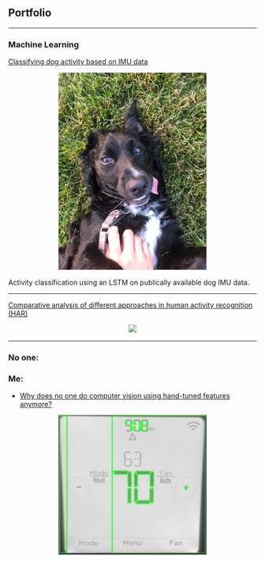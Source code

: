 ## Portfolio

---

### Machine Learning

[Classifying dog activity based on IMU data](/dog_imu_analysis)
<p align="center">
<img src="images/dog_imu_analysis/sato_grass.JPG" alt="app-screen" width="300"/>
</p>
Activity classification using an LSTM on publically available dog IMU data. 
<!-- [Jupyter Notebook](https://7969a929c4f90c0e-dot-us-west1.notebooks.googleusercontent.com/lab?authuser=0&username=Kristine_Chen) -->

---
[Comparative analysis of different approaches in human activity recognition (HAR)](/pdf/sample_presentation.pdf)
<p align="center">
<img src="images/dummy_thumbnail.jpg?raw=true"/>
</p>

---

### No one: 
### Me:

- [Why does no one do computer vision using hand-tuned features anymore?](http://example.com/)
<p align="center">
<img src="images/hand_tuned_cv_thermostat/segmentation_is_hard.png" alt="app-screen" width="300"/>
</p>
<!--
[Project 3 Title](http://example.com/)
<img src="images/dummy_thumbnail.jpg?raw=true"/>

---
### Embedded Software

- [Project 1 Title](http://example.com/)
- [Project 2 Title](http://example.com/)
- [Project 3 Title](http://example.com/)
- [Project 4 Title](http://example.com/)
- [Project 5 Title](http://example.com/)
---
-->



---
<p style="font-size:11px">Page template forked from <a href="https://github.com/evanca/quick-portfolio">evanca</a></p>
<!-- Remove above link if you don't want to attibute -->
